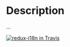 # Description

...

[![redux-i18n in Travis](https://travis-ci.org/francescarpi/calgen.svg?branch=master)](https://travis-ci.org/francescarpi/calgen)
